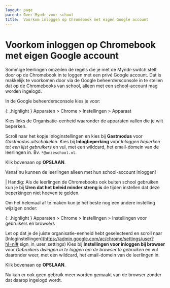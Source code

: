 ```yaml
---
layout: page
parent: Over Myndr voor school
title:  Voorkom inloggen op Chromebook met eigen Google account 
---
```


# Voorkom inloggen op Chromebook met eigen Google account

Sommige leerlingen omzeilen de regels die je met de Myndr-switch stelt door op de Chromebook in te loggen met een privé Google account. Dat is makkelijk te voorkomen door via de Google beheerdersconsole in te stellen dat op de Chromebooks van school, alleen met een school-account mag worden ingelogd.

In de Google beheerdersconsole kies je voor:

{: .highlight }
Apparaten > Chrome > Instellingen > Apparaat

Kies links de Organisatie-eenheid waaronder de apparaten vallen die je wilt beperken.

Scroll naar het kopje Inloginstellingen en kies bij **Gastmodus** voor _Gastmodus uitschakelen_.
Kies bij **Inlogbeperking** voor _Inloggen beperken tot een lijst gebruikers_ en vul, met een wildcard, het email-domein van de leerlingen in.
Bv. `*@onzeschool.nl`.

Klik bovenaan op **OPSLAAN**.

Vanaf nu kunnen de leerlingen alleen met hun school-account inloggen!

| Handig: Als de leerlingen de Chromebooks ook buiten school gebruiken kun je bij **Uren dat het beleid minder streng is** de tijden instellen dat deze beperkingen niet hoeven te gelden.

Om het helemaal af te maken kun je het beste nog een andere instelling wijzigen onder:

{: .highlight }
Apparaten > Chrome > Instellingen > Instellingen voor gebruikers en browsers

Let op dat je de juiste organisatie-eenheid hebt geselecteerd en scroll naar [Inloginstellingen](https://admin.google.com/ac/chrome/settings/user?hl=nl# sign_in_user_settings)
Kies bij **Instellingen voor inloggen bij browser** voor _Gebruikers dwingen in te loggen om de browser te gebruiken_ en vul daaronder weer, met een wildcard, het email-domein van de leerlingen in.

Klik bovenaan op **OPSLAAN**.

Nu kan er ook geen gebruik meer worden gemaakt van de browser zonder dat daarop ingelogd wordt.
 


